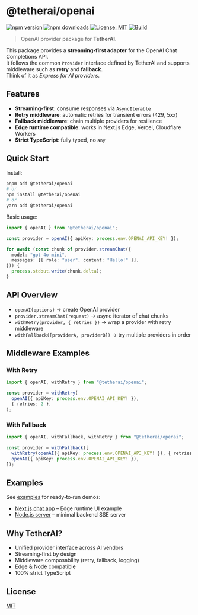 # @tetherai/openai

[![npm version](https://img.shields.io/npm/v/@tetherai/openai.svg)](https://www.npmjs.com/package/@tetherai/openai)
[![npm downloads](https://img.shields.io/npm/dm/@tetherai/openai.svg)](https://www.npmjs.com/package/@tetherai/openai)
[![License: MIT](https://img.shields.io/badge/License-MIT-yellow.svg)](LICENSE)
[![Build](https://github.com/nbursa/TetherAI/actions/workflows/ci.yml/badge.svg)](https://github.com/nbursa/TetherAI/actions)

> OpenAI provider package for **TetherAI**.

This package provides a **streaming‑first adapter** for the OpenAI Chat Completions API.  
It follows the common `Provider` interface defined by TetherAI and supports middleware such as **retry** and **fallback**.  
Think of it as *Express for AI providers*.

## Features

- **Streaming‑first**: consume responses via `AsyncIterable`
- **Retry middleware**: automatic retries for transient errors (429, 5xx)
- **Fallback middleware**: chain multiple providers for resilience
- **Edge runtime compatible**: works in Next.js Edge, Vercel, Cloudflare Workers
- **Strict TypeScript**: fully typed, no `any`

## Quick Start

Install:

```bash
pnpm add @tetherai/openai
# or
npm install @tetherai/openai
# or
yarn add @tetherai/openai
```

Basic usage:

```ts
import { openAI } from "@tetherai/openai";

const provider = openAI({ apiKey: process.env.OPENAI_API_KEY! });

for await (const chunk of provider.streamChat({
  model: "gpt-4o-mini",
  messages: [{ role: "user", content: "Hello!" }],
})) {
  process.stdout.write(chunk.delta);
}
```

## API Overview

- `openAI(options)` → create OpenAI provider
- `provider.streamChat(request)` → async iterator of chat chunks
- `withRetry(provider, { retries })` → wrap a provider with retry middleware
- `withFallback([providerA, providerB])` → try multiple providers in order

## Middleware Examples

### With Retry

```ts
import { openAI, withRetry } from "@tetherai/openai";

const provider = withRetry(
  openAI({ apiKey: process.env.OPENAI_API_KEY! }),
  { retries: 2 },
);
```

### With Fallback

```ts
import { openAI, withFallback, withRetry } from "@tetherai/openai";

const provider = withFallback([
  withRetry(openAI({ apiKey: process.env.OPENAI_API_KEY! }), { retries: 2 }),
  openAI({ apiKey: process.env.OPENAI_API_KEY! }),
]);
```

## Examples

See [examples](https://github.com/nbursa/TetherAI/tree/main/examples) for ready‑to‑run demos:

- [Next.js chat app](https://github.com/nbursa/TetherAI/tree/main/examples/nextjs) – Edge runtime UI example
- [Node.js server](https://github.com/nbursa/TetherAI/tree/main/examples/node) – minimal backend SSE server

## Why TetherAI?

- Unified provider interface across AI vendors
- Streaming‑first by design
- Middleware composability (retry, fallback, logging)
- Edge & Node compatible
- 100% strict TypeScript

## License

[MIT](https://github.com/nbursa/TetherAI/blob/main/LICENSE)
